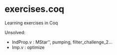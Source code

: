 # exercises.coq
Learning exercises in Coq 

Unsolved:
 + IndProp.v : MStar'', pumping, filter_challenge_2...
 + Imp.v : optimize